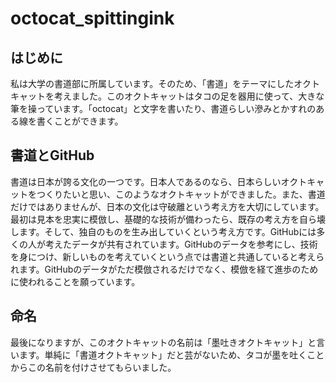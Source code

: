 # octocat_spittingink
## はじめに
私は大学の書道部に所属しています。そのため、「書道」をテーマにしたオクトキャットを考えました。このオクトキャットはタコの足を器用に使って、大きな筆を操っています。「octocat」と文字を書いたり、書道らしい滲みとかすれのある線を書くことができます。
## 書道とGitHub
書道は日本が誇る文化の一つです。日本人であるのなら、日本らしいオクトキャットをつくりたいと思い、このようなオクトキャットができました。また、書道だけではありませんが、日本の文化は守破離という考え方を大切にしています。最初は見本を忠実に模倣し、基礎的な技術が備わったら、既存の考え方を自ら壊します。そして、独自のものを生み出していくという考え方です。GitHubには多くの人が考えたデータが共有されています。GitHubのデータを参考にし、技術を身につけ、新しいものを考えていくという点では書道と共通していると考えられます。GitHubのデータがただ模倣されるだけでなく、模倣を経て進歩のために使われることを願っています。
## 命名
 最後になりますが、このオクトキャットの名前は「墨吐きオクトキャット」と言います。単純に「書道オクトキャット」だと芸がないため、タコが墨を吐くことからこの名前を付けさせてもらいました。
